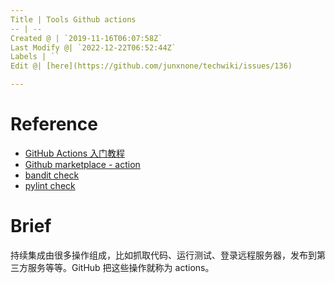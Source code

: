 ```yaml
---
Title | Tools Github actions
-- | --
Created @ | `2019-11-16T06:07:58Z`
Last Modify @| `2022-12-22T06:52:44Z`
Labels | ``
Edit @| [here](https://github.com/junxnone/techwiki/issues/136)

---
```


# Reference
- [GitHub Actions 入门教程](http://www.ruanyifeng.com/blog/2019/09/getting-started-with-github-actions.html)
- [Github marketplace - action](https://github.com/marketplace?type=actions)
- [bandit check](https://github.com/jpetrucciani/bandit-check)
- [pylint check](https://github.com/marketplace/actions/github-action-for-pylint)

# Brief

持续集成由很多操作组成，比如抓取代码、运行测试、登录远程服务器，发布到第三方服务等等。GitHub 把这些操作就称为 actions。


